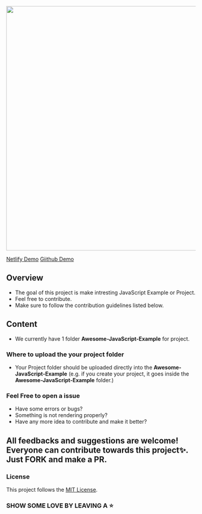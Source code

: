 <p align="center">
<img src="https://github.com/Akash52/awesome-Javascript-collection/blob/master/Awesome-JavaScript-Example/Images/Let-s-build-Together.png?raw=true" width="650"/>
</p>

[Netlify Demo](https://js-display-project.netlify.app/)
[Giithub Demo](https://akash52.github.io/awesome-Javascript-collection/)

## Overview


- The goal of this project is make intresting JavaScript Example or Project.
- Feel free to contribute.
- Make sure to follow the contribution guidelines listed below.

## Content

- We currently have 1 folder <b>Awesome-JavaScript-Example</b> for project.

### Where to upload the your project folder

- Your Project folder should be uploaded directly into the <b>Awesome-JavaScript-Example</b> (e.g. if you  create your project, it goes inside the <b>Awesome-JavaScript-Example</b> folder.)





### Feel Free to open a issue
<ul>
  <li>Have some errors or bugs?</li>
  <li>Something is not rendering properly?</li>
  <li>Have any more idea to contribute and make it better?</li>
</ul>
<h2>All feedbacks and suggestions are welcome! Everyone can contribute towards this project✨. Just <strong>FORK</strong> and make a <strong>PR</strong>.</h2>

### License

This project follows the [MIT License](/LICENSE).

### SHOW SOME LOVE BY LEAVING A ⭐

